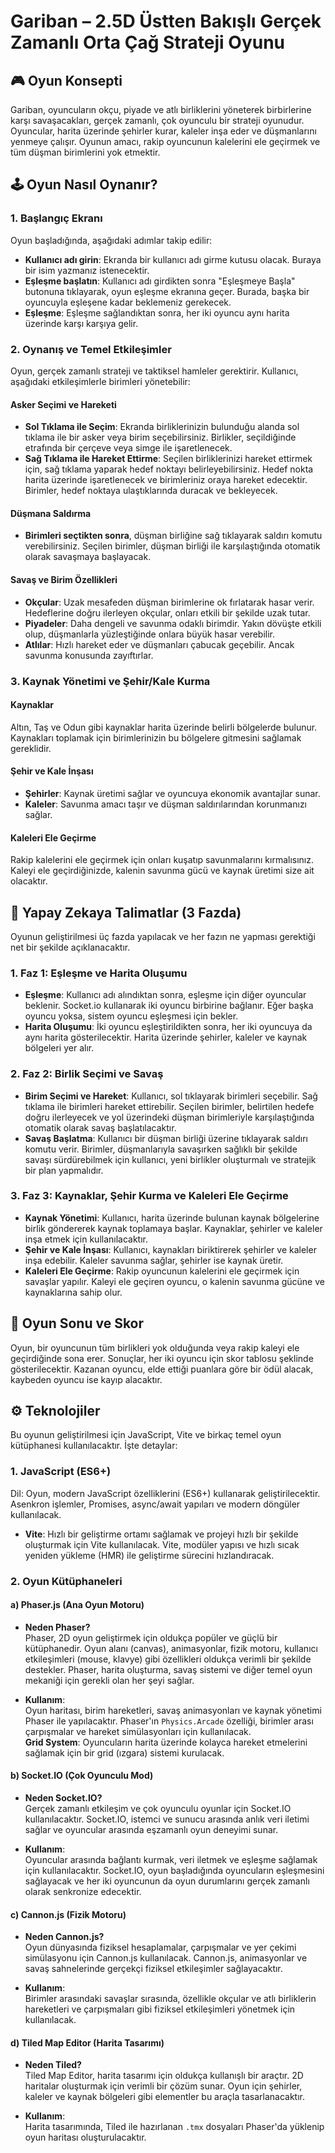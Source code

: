 # Gariban – 2.5D Üstten Bakışlı Gerçek Zamanlı Orta Çağ Strateji Oyunu

## 🎮 Oyun Konsepti
Gariban, oyuncuların okçu, piyade ve atlı birliklerini yöneterek birbirlerine karşı savaşacakları, gerçek zamanlı, çok oyunculu bir strateji oyunudur. Oyuncular, harita üzerinde şehirler kurar, kaleler inşa eder ve düşmanlarını yenmeye çalışır. Oyunun amacı, rakip oyuncunun kalelerini ele geçirmek ve tüm düşman birimlerini yok etmektir.

## 🕹️ Oyun Nasıl Oynanır?
### 1. Başlangıç Ekranı
Oyun başladığında, aşağıdaki adımlar takip edilir:
- **Kullanıcı adı girin**: Ekranda bir kullanıcı adı girme kutusu olacak. Buraya bir isim yazmanız istenecektir.
- **Eşleşme başlatın**: Kullanıcı adı girdikten sonra "Eşleşmeye Başla" butonuna tıklayarak, oyun eşleşme ekranına geçer. Burada, başka bir oyuncuyla eşleşene kadar beklemeniz gerekecek.
- **Eşleşme**: Eşleşme sağlandıktan sonra, her iki oyuncu aynı harita üzerinde karşı karşıya gelir.

### 2. Oynanış ve Temel Etkileşimler
Oyun, gerçek zamanlı strateji ve taktiksel hamleler gerektirir. Kullanıcı, aşağıdaki etkileşimlerle birimleri yönetebilir:

#### Asker Seçimi ve Hareketi
- **Sol Tıklama ile Seçim**: Ekranda birliklerinizin bulunduğu alanda sol tıklama ile bir asker veya birim seçebilirsiniz. Birlikler, seçildiğinde etrafında bir çerçeve veya simge ile işaretlenecek.
- **Sağ Tıklama ile Hareket Ettirme**: Seçilen birliklerinizi hareket ettirmek için, sağ tıklama yaparak hedef noktayı belirleyebilirsiniz. Hedef nokta harita üzerinde işaretlenecek ve birimleriniz oraya hareket edecektir. Birimler, hedef noktaya ulaştıklarında duracak ve bekleyecek.

#### Düşmana Saldırma
- **Birimleri seçtikten sonra**, düşman birliğine sağ tıklayarak saldırı komutu verebilirsiniz. Seçilen birimler, düşman birliği ile karşılaştığında otomatik olarak savaşmaya başlayacak.

#### Savaş ve Birim Özellikleri
- **Okçular**: Uzak mesafeden düşman birimlerine ok fırlatarak hasar verir. Hedeflerine doğru ilerleyen okçular, onları etkili bir şekilde uzak tutar.
- **Piyadeler**: Daha dengeli ve savunma odaklı birimdir. Yakın dövüşte etkili olup, düşmanlarla yüzleştiğinde onlara büyük hasar verebilir.
- **Atlılar**: Hızlı hareket eder ve düşmanları çabucak geçebilir. Ancak savunma konusunda zayıftırlar.

### 3. Kaynak Yönetimi ve Şehir/Kale Kurma
#### Kaynaklar
Altın, Taş ve Odun gibi kaynaklar harita üzerinde belirli bölgelerde bulunur. Kaynakları toplamak için birimlerinizin bu bölgelere gitmesini sağlamak gereklidir.

#### Şehir ve Kale İnşası
- **Şehirler**: Kaynak üretimi sağlar ve oyuncuya ekonomik avantajlar sunar.
- **Kaleler**: Savunma amacı taşır ve düşman saldırılarından korunmanızı sağlar.

#### Kaleleri Ele Geçirme
Rakip kalelerini ele geçirmek için onları kuşatıp savunmalarını kırmalısınız. Kaleyi ele geçirdiğinizde, kalenin savunma gücü ve kaynak üretimi size ait olacaktır.

## 🧠 Yapay Zekaya Talimatlar (3 Fazda)
Oyunun geliştirilmesi üç fazda yapılacak ve her fazın ne yapması gerektiği net bir şekilde açıklanacaktır.

### 1. Faz 1: Eşleşme ve Harita Oluşumu
- **Eşleşme**: Kullanıcı adı alındıktan sonra, eşleşme için diğer oyuncular beklenir. Socket.io kullanarak iki oyuncu birbirine bağlanır. Eğer başka oyuncu yoksa, sistem oyuncu eşleşmesi için bekler.
- **Harita Oluşumu**: İki oyuncu eşleştirildikten sonra, her iki oyuncuya da aynı harita gösterilecektir. Harita üzerinde şehirler, kaleler ve kaynak bölgeleri yer alır.

### 2. Faz 2: Birlik Seçimi ve Savaş
- **Birim Seçimi ve Hareket**: Kullanıcı, sol tıklayarak birimleri seçebilir. Sağ tıklama ile birimleri hareket ettirebilir. Seçilen birimler, belirtilen hedefe doğru ilerleyecek ve yol üzerindeki düşman birimleriyle karşılaştığında otomatik olarak savaş başlatılacaktır.
- **Savaş Başlatma**: Kullanıcı bir düşman birliği üzerine tıklayarak saldırı komutu verir. Birimler, düşmanlarıyla savaşırken sağlıklı bir şekilde savaşı sürdürebilmek için kullanıcı, yeni birlikler oluşturmalı ve stratejik bir plan yapmalıdır.

### 3. Faz 3: Kaynaklar, Şehir Kurma ve Kaleleri Ele Geçirme
- **Kaynak Yönetimi**: Kullanıcı, harita üzerinde bulunan kaynak bölgelerine birlik göndererek kaynak toplamaya başlar. Kaynaklar, şehirler ve kaleler inşa etmek için kullanılacaktır.
- **Şehir ve Kale İnşası**: Kullanıcı, kaynakları biriktirerek şehirler ve kaleler inşa edebilir. Kaleler savunma sağlar, şehirler ise kaynak üretir.
- **Kaleleri Ele Geçirme**: Rakip oyuncunun kalelerini ele geçirmek için savaşlar yapılır. Kaleyi ele geçiren oyuncu, o kalenin savunma gücüne ve kaynaklarına sahip olur.

## 📜 Oyun Sonu ve Skor
Oyun, bir oyuncunun tüm birlikleri yok olduğunda veya rakip kaleyi ele geçirdiğinde sona erer. Sonuçlar, her iki oyuncu için skor tablosu şeklinde gösterilecektir. Kazanan oyuncu, elde ettiği puanlara göre bir ödül alacak, kaybeden oyuncu ise kayıp alacaktır.

## ⚙️ Teknolojiler
Bu oyunun geliştirilmesi için JavaScript, Vite ve birkaç temel oyun kütüphanesi kullanılacaktır. İşte detaylar:

### 1. JavaScript (ES6+)
Dil: Oyun, modern JavaScript özelliklerini (ES6+) kullanarak geliştirilecektir. Asenkron işlemler, Promises, async/await yapıları ve modern döngüler kullanılacak.

- **Vite**: Hızlı bir geliştirme ortamı sağlamak ve projeyi hızlı bir şekilde oluşturmak için Vite kullanılacak. Vite, modüler yapısı ve hızlı sıcak yeniden yükleme (HMR) ile geliştirme sürecini hızlandıracak.

### 2. Oyun Kütüphaneleri
#### a) Phaser.js (Ana Oyun Motoru)
- **Neden Phaser?**  
  Phaser, 2D oyun geliştirmek için oldukça popüler ve güçlü bir kütüphanedir. Oyun alanı (canvas), animasyonlar, fizik motoru, kullanıcı etkileşimleri (mouse, klavye) gibi özellikleri oldukça verimli bir şekilde destekler. Phaser, harita oluşturma, savaş sistemi ve diğer temel oyun mekaniği için gerekli olan her şeyi sağlar.

- **Kullanım**:  
  Oyun haritası, birim hareketleri, savaş animasyonları ve kaynak yönetimi Phaser ile yapılacaktır. Phaser'ın `Physics.Arcade` özelliği, birimler arası çarpışmalar ve hareket simülasyonları için kullanılacak.  
  **Grid System**: Oyuncuların harita üzerinde kolayca hareket etmelerini sağlamak için bir grid (ızgara) sistemi kurulacak.

#### b) Socket.IO (Çok Oyunculu Mod)
- **Neden Socket.IO?**  
  Gerçek zamanlı etkileşim ve çok oyunculu oyunlar için Socket.IO kullanılacaktır. Socket.IO, istemci ve sunucu arasında anlık veri iletimi sağlar ve oyuncular arasında eşzamanlı oyun deneyimi sunar.

- **Kullanım**:  
  Oyuncular arasında bağlantı kurmak, veri iletmek ve eşleşme sağlamak için kullanılacaktır. Socket.IO, oyun başladığında oyuncuların eşleşmesini sağlayacak ve her iki oyuncunun da oyun durumlarını gerçek zamanlı olarak senkronize edecektir.

#### c) Cannon.js (Fizik Motoru)
- **Neden Cannon.js?**  
  Oyun dünyasında fiziksel hesaplamalar, çarpışmalar ve yer çekimi simülasyonu için Cannon.js kullanılacak. Cannon.js, animasyonlar ve savaş sahnelerinde gerçekçi fiziksel etkileşimler sağlayacaktır.

- **Kullanım**:  
  Birimler arasındaki savaşlar sırasında, özellikle okçular ve atlı birliklerin hareketleri ve çarpışmaları gibi fiziksel etkileşimleri yönetmek için kullanılacak.

#### d) Tiled Map Editor (Harita Tasarımı)
- **Neden Tiled?**  
  Tiled Map Editor, harita tasarımı için oldukça kullanışlı bir araçtır. 2D haritalar oluşturmak için verimli bir çözüm sunar. Oyun için şehirler, kaleler ve kaynak bölgeleri gibi elementler bu araçla tasarlanacaktır.

- **Kullanım**:  
  Harita tasarımında, Tiled ile hazırlanan `.tmx` dosyaları Phaser'da yüklenip oyun haritası oluşturulacaktır.
